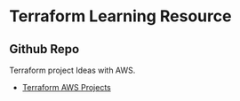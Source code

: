 # Terraform Learning Resource 

## Github Repo

Terraform project Ideas with AWS. 

- [Terraform AWS Projects](https://github.com/OklenCodes/Terraform-AWS-Projects)
